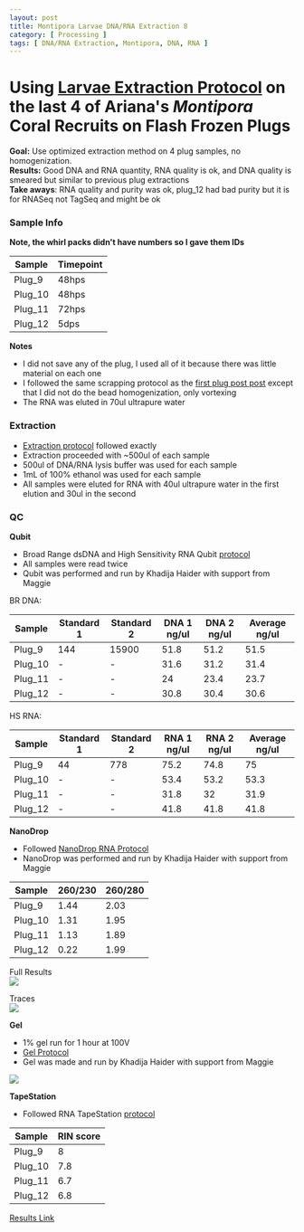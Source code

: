 ```yaml
---
layout: post
title: Montipora Larvae DNA/RNA Extraction 8
category: [ Processing ]
tags: [ DNA/RNA Extraction, Montipora, DNA, RNA ]
---
```


# Using [Larvae Extraction Protocol](https://meschedl.github.io/MESPutnam_Open_Lab_Notebook/Larvae-Ex-Protocol/) on the last 4 of Ariana's _Montipora_ Coral Recruits on Flash Frozen Plugs

**Goal:** Use optimized extraction method on 4 plug samples, no homogenization.   
**Results:** Good DNA and RNA quantity, RNA quality is ok, and DNA quality is smeared but similar to previous plug extractions  
**Take aways**: RNA quality and purity was ok, plug_12 had bad purity but it is for RNASeq not TagSeq and might be ok

### Sample Info

**Note, the whirl packs didn't have numbers so I gave them IDs**

|Sample|Timepoint|
|---|---|
|Plug_9|48hps|
|Plug_10|48hps|
|Plug_11|72hps|
|Plug_12|5dps|


**Notes**

- I did not save any of the plug, I used all of it because there was little material on each one
- I followed the same scrapping protocol as the [first plug post post](https://meschedl.github.io/MESPutnam_Open_Lab_Notebook/Ariana-Ex-6/) except that I did not do the bead homogenization, only vortexing
- The RNA was eluted in 70ul ultrapure water

### Extraction

- [Extraction protocol](https://meschedl.github.io/MESPutnam_Open_Lab_Notebook/Larvae-Ex-Protocol/) followed exactly
- Extraction proceeded with ~500ul of each sample
- 500ul of DNA/RNA lysis buffer was used for each sample
- 1mL of 100% ethanol was used for each sample
- All samples were eluted for RNA with 40ul ultrapure water in the first elution and 30ul in the second

### QC

**Qubit**
- Broad Range dsDNA and High Sensitivity RNA Qubit [protocol](https://meschedl.github.io/MESPutnam_Open_Lab_Notebook/Qubit-Protocol/)
- All samples were read twice
- Qubit was performed and run by Khadija Haider with support from Maggie

BR DNA:

|Sample|Standard 1|Standard 2|DNA 1 ng/ul|DNA 2 ng/ul| Average ng/ul|
|---|---|---|---|---|---|
|Plug_9|144|15900|51.8|51.2|51.5|
|Plug_10|-|-|31.6|31.2|31.4|
|Plug_11|-|-|24|23.4|23.7|
|Plug_12|-|-|30.8|30.4|30.6|

HS RNA:

|Sample|Standard 1|Standard 2|RNA 1 ng/ul|RNA 2 ng/ul| Average ng/ul|
|---|---|---|---|---|---|
|Plug_9|44|778|75.2|74.8|75|
|Plug_10|-|-|53.4|53.2|53.3|
|Plug_11|-|-|31.8|32|31.9|
|Plug_12|-|-|41.8|41.8|41.8|

**NanoDrop**

- Followed [NanoDrop RNA Protocol](https://github.com/meschedl/PPP-Lab-Resources/blob/master/Protocols/Nanodrop-RNA.md)
- NanoDrop was performed and run by Khadija Haider with support from Maggie

|Sample|260/230|260/280|
|---|---|---|
|Plug_9|1.44|2.03|
|Plug_10|1.31|1.95|
|Plug_11|1.13|1.89|
|Plug_12|0.22|1.99|

Full Results  
![](https://raw.githubusercontent.com/meschedl/MESPutnam_Open_Lab_Notebook/master/images/IMG_5311.jpg)

Traces  
![](https://raw.githubusercontent.com/meschedl/MESPutnam_Open_Lab_Notebook/master/images/IMG_5312.jpg)

**Gel**
- 1% gel run for 1 hour at 100V
- [Gel Protocol](https://github.com/meschedl/PPP-Lab-Resources/blob/master/Protocols/Agrose-Gel-Protocol.md)
- Gel was made and run by Khadija Haider with support from Maggie

![](https://raw.githubusercontent.com/meschedl/MESPutnam_Open_Lab_Notebook/master/images/IMG_5310%20copy.jpg)

**TapeStation**
- Followed RNA TapeStation [protocol](https://meschedl.github.io/MESPutnam_Open_Lab_Notebook/RNA-TapeStation-Protocol/)

|Sample|RIN score|
|---|---|
|Plug_9|8|
|Plug_10|7.8|
|Plug_11|6.7|
|Plug_12|6.8|

[Results Link](https://github.com/meschedl/MESPutnam_Open_Lab_Notebook/blob/master/tapestation_pdfs/2021-04-21%20-%2016.05.14.pdf)
